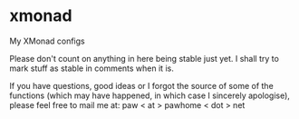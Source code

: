 # xmonad
My XMonad configs

Please don't count on anything in here being stable just yet.
I shall try to mark stuff as stable in comments when it is.

If you have questions, good ideas or I forgot the source of some
of the functions (which may have happened, in which case I sincerely
apologise), please feel free to mail me at:
  paw < at > pawhome < dot > net

